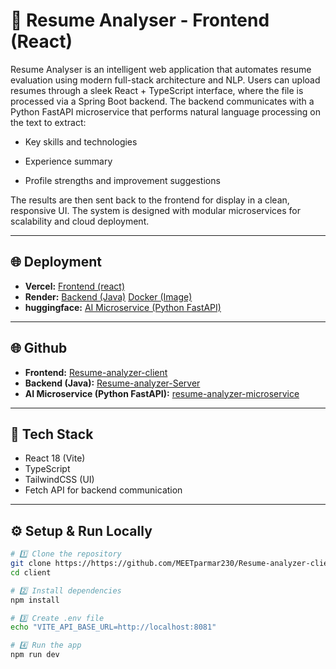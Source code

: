 # 🎨 Resume Analyser - Frontend (React)

Resume Analyser is an intelligent web application that automates resume evaluation using modern full-stack architecture and NLP.
Users can upload resumes through a sleek React + TypeScript interface, where the file is processed via a Spring Boot backend.
The backend communicates with a Python FastAPI microservice that performs natural language processing on the text to extract:

- Key skills and technologies

- Experience summary

- Profile strengths and improvement suggestions

The results are then sent back to the frontend for display in a clean, responsive UI.
The system is designed with modular microservices for scalability and cloud deployment.

---

## 🌐 Deployment
- **Vercel:** [Frontend (react)](https://resume-analyzer-blush-nine.vercel.app/)
- **Render:** [Backend (Java)](https://resume-analyser-server-0h7e.onrender.com/api/)  [Docker (Image)](https://hub.docker.com/repository/docker/mithparmar/resume-analyser-server/)
- **huggingface:** [AI Microservice (Python FastAPI)](https://mith010-resume-analyzer-fastapi.hf.space/)

---

## 🌐 Github
- **Frontend:** [Resume-analyzer-client](https://github.com/MEETparmar230/Resume-analyzer-client)
- **Backend (Java):** [Resume-analyzer-Server](https://github.com/MEETparmar230/Resume-analyzer-Server)
- **AI Microservice (Python FastAPI):** [resume-analyzer-microservice](https://github.com/MEETparmar230/resume-analyzer-microservice)

---

## 🚀 Tech Stack
- React 18 (Vite)
- TypeScript
- TailwindCSS (UI)
- Fetch API for backend communication

---

## ⚙️ Setup & Run Locally

```bash
# 1️⃣ Clone the repository
git clone https://https://github.com/MEETparmar230/Resume-analyzer-client
cd client

# 2️⃣ Install dependencies
npm install

# 3️⃣ Create .env file
echo "VITE_API_BASE_URL=http://localhost:8081"

# 4️⃣ Run the app
npm run dev
